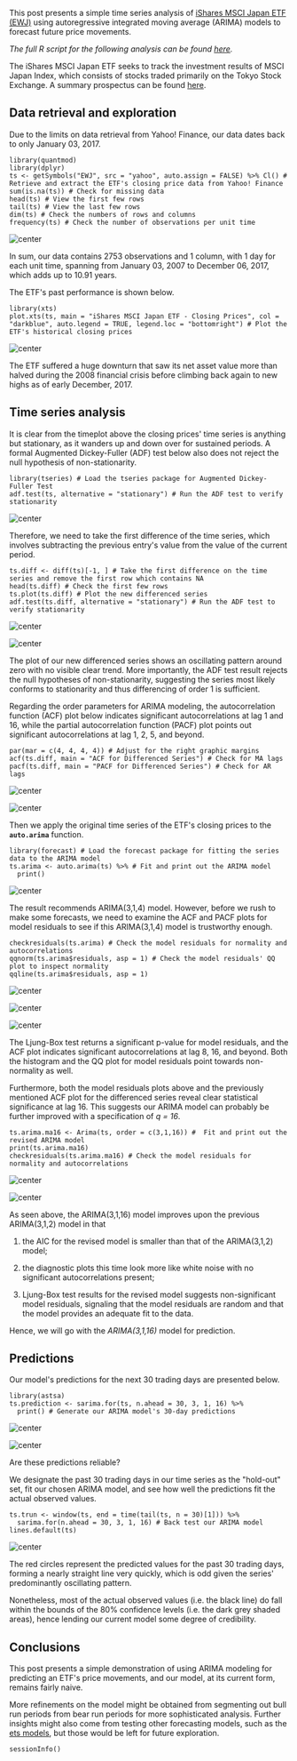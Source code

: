 This post presents a simple time series analysis of [iShares MSCI Japan ETF (EWJ)](https://www.ishares.com/us/products/239665/ishares-msci-japan-etf) using autoregressive integrated moving average (ARIMA) models to forecast future price movements.

*The full R script for the following analysis can be found [here](http://roywangtw.github.io/files/2017-12-07-Forecasting-Price-Movements-of-iShares-MSCI-Japan-ETF.nb.html).*

The iShares MSCI Japan ETF seeks to track the investment results of MSCI Japan Index, which consists of stocks traded primarily on the Tokyo Stock Exchange. A summary prospectus can be found [here](https://www.ishares.com/us/library/stream-document?stream=reg&product=WEBXJPY&shareClass=NA&documentId=925856~926146~926374~1180074~1242907&iframeUrlOverride=%2Fus%2Fliterature%2Fsummary-prospectus%2Fsp-ishares-msci-japan-etf-8-31.pdf).

## Data retrieval and exploration

Due to the limits on data retrieval from Yahoo! Finance, our data dates back to only January 03, 2017.

```
library(quantmod) 
library(dplyr) 
ts <- getSymbols("EWJ", src = "yahoo", auto.assign = FALSE) %>% Cl() # Retrieve and extract the ETF's closing price data from Yahoo! Finance
sum(is.na(ts)) # Check for missing data
head(ts) # View the first few rows
tail(ts) # View the last few rows
dim(ts) # Check the numbers of rows and columns
frequency(ts) # Check the number of observations per unit time
```

![center](http://roywangtw.github.io/images/2017-12-07-load-examine-raw-data.png)

In sum, our data contains 2753 observations and 1 column, with 1 day for each unit time, spanning from January 03, 2007 to December 06, 2017, which adds up to 10.91 years.

The ETF's past performance is shown below.

```
library(xts)
plot.xts(ts, main = "iShares MSCI Japan ETF - Closing Prices", col = "darkblue", auto.legend = TRUE, legend.loc = "bottomright") # Plot the ETF's historical closing prices
```

![center](http://roywangtw.github.io/images/2017-12-07-ETF-timeplot.png)

The ETF suffered a huge downturn that saw its net asset value more than halved during the 2008 financial crisis before climbing back again to new highs as of early December, 2017.

## Time series analysis

It is clear from the timeplot above the closing prices' time series is anything but stationary, as it wanders up and down over for sustained periods. A formal Augmented Dickey-Fuller (ADF) test below also does not reject the null hypothesis of non-stationarity.

```
library(tseries) # Load the tseries package for Augmented Dickey-Fuller Test
adf.test(ts, alternative = "stationary") # Run the ADF test to verify stationarity
```

![center](http://roywangtw.github.io/images/2017-12-07-ADF-test.png)

Therefore, we need to take the first difference of the time series, which involves subtracting the previous entry's value from the value of the current period.

```
ts.diff <- diff(ts)[-1, ] # Take the first difference on the time series and remove the first row which contains NA
head(ts.diff) # Check the first few rows
ts.plot(ts.diff) # Plot the new differenced series
adf.test(ts.diff, alternative = "stationary") # Run the ADF test to verify stationarity
```

![center](http://roywangtw.github.io/images/2017-12-07-load-examine-differenced-series.png)

![center](http://roywangtw.github.io/images/2017-12-07-differenced-series-plot.png)

The plot of our new differenced series shows an oscillating pattern around zero with no visible clear trend. More importantly, the ADF test result rejects the null hypotheses of non-stationarity, suggesting the series most likely conforms to stationarity and thus differencing of order 1 is sufficient.

Regarding the order parameters for ARIMA modeling, the autocorrelation function (ACF) plot below indicates significant autocorrelations at lag 1 and 16, while the partial autocorrelation function (PACF) plot points out significant autocorrelations at lag 1, 2, 5, and beyond.

```
par(mar = c(4, 4, 4, 4)) # Adjust for the right graphic margins
acf(ts.diff, main = "ACF for Differenced Series") # Check for MA lags
pacf(ts.diff, main = "PACF for Differenced Series") # Check for AR lags
```

![center](http://roywangtw.github.io/images/2017-12-07-ACF-differenced-series.png)

![center](http://roywangtw.github.io/images/2017-12-07-PACF-differenced-series.png)

Then we apply the original time series of the ETF's closing prices to the **`auto.arima`** function.

```
library(forecast) # Load the forecast package for fitting the series data to the ARIMA model
ts.arima <- auto.arima(ts) %>% # Fit and print out the ARIMA model
  print()
```

![center](http://roywangtw.github.io/images/2017-12-07-ARIMA-first-model.png)

The result recommends ARIMA(3,1,4) model. However, before we rush to make some forecasts, we need to examine the ACF and PACF plots for model residuals to see if this ARIMA(3,1,4) model is trustworthy enough.

```
checkresiduals(ts.arima) # Check the model residuals for normality and autocorrelations
qqnorm(ts.arima$residuals, asp = 1) # Check the model residuals' QQ plot to inspect normality
qqline(ts.arima$residuals, asp = 1)
```

![center](http://roywangtw.github.io/images/2017-12-07-ARIMA-first-model-Ljung-test.png)


![center](http://roywangtw.github.io/images/2017-12-07-ARIMA-first-model-residuals.png)


![center](http://roywangtw.github.io/images/2017-12-07-ARIMA-first-model-qqplot.png)

The Ljung-Box test returns a significant p-value for model residuals, and the ACF plot indicates significant autocorrelations at lag 8, 16, and beyond. Both the histogram and the QQ plot for model residuals point towards non-normality as well.

Furthermore, both the model residuals plots above and the previously mentioned ACF plot for the differenced series reveal clear statistical significance at lag 16. This suggests our ARIMA model can probably be further improved with a specification of *q = 16*.

```
ts.arima.ma16 <- Arima(ts, order = c(3,1,16)) #  Fit and print out the revised ARIMA model
print(ts.arima.ma16)
checkresiduals(ts.arima.ma16) # Check the model residuals for normality and autocorrelations
```

![center](http://roywangtw.github.io/images/2017-12-07-ARIMA-revised-model.png)


![center](http://roywangtw.github.io/images/2017-12-07-ARIMA-revised-model-residuals.png)

As seen above, the ARIMA(3,1,16) model improves upon the previous ARIMA(3,1,2) model in that

1. the AIC for the revised model is smaller than that of the ARIMA(3,1,2) model;

2. the diagnostic plots this time look more like white noise with no significant autocorrelations present;

3. Ljung-Box test results for the revised model suggests non-significant model residuals, signaling that the model residuals are random and that the model provides an adequate fit to the data. 

Hence, we will go with the *ARIMA(3,1,16)* model for prediction.

## Predictions

Our model's predictions for the next 30 trading days are presented below.

```
library(astsa)
ts.prediction <- sarima.for(ts, n.ahead = 30, 3, 1, 16) %>% 
  print() # Generate our ARIMA model's 30-day predictions
```

![center](http://roywangtw.github.io/images/2017-12-07-ARIMA-revised-model-predictions-numbers.png)


![center](http://roywangtw.github.io/images/2017-12-07-ARIMA-revised-model-predictions-plot.png)

Are these predictions reliable?

We designate the past 30 trading days in our time series as the "hold-out" set, fit our chosen ARIMA model, and see how well the predictions fit the actual observed values.

```
ts.trun <- window(ts, end = time(tail(ts, n = 30)[1])) %>% 
  sarima.for(n.ahead = 30, 3, 1, 16) # Back test our ARIMA model
lines.default(ts)
```

![center](roywangtw.github.io/images/2017-12-07-ARIMA-revised-model-backtest-plot.png)

The red circles represent the predicted values for the past 30 trading days, forming a nearly straight line very quickly, which is odd given the series' predominantly oscillating pattern. 

Nonetheless, most of the actual observed values (i.e. the black line) do fall within the bounds of the 80% confidence levels (i.e. the dark grey shaded areas), hence lending our current model some degree of credibility. 

## Conclusions

This post presents a simple demonstration of using ARIMA modeling for predicting an ETF's price movements, and our model, at its current form, remains fairly naive. 

More refinements on the model might be obtained from segmenting out bull run periods from bear run periods for more sophisticated analysis. Further insights might also come from testing other forecasting models, such as the [ets models](https://ellisp.github.io/blog/2016/11/27/ets-friends), but those would be left for future exploration.

```
sessionInfo()
```
